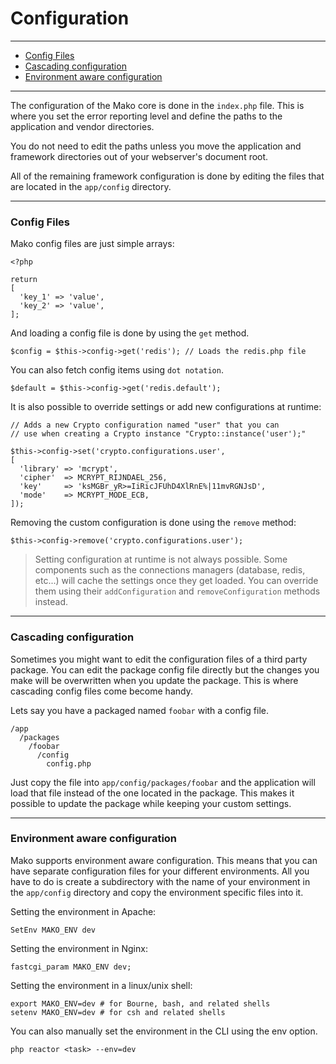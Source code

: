 # Configuration

--------------------------------------------------------

* [Config Files](#config_files)
* [Cascading configuration](#cascading_configuration)
* [Environment aware configuration](#environment_aware_configuration)

--------------------------------------------------------

The configuration of the Mako core is done in the ```index.php``` file. This is where you set the error reporting level and define the paths to the application and vendor directories.

You do not need to edit the paths unless you move the application and framework directories out of your webserver's document root.

All of the remaining framework configuration is done by editing the files that are located in the ```app/config``` directory.

--------------------------------------------------------

<a id="config_files"></a>

### Config Files

Mako config files are just simple arrays:

	<?php

	return 
	[
	  'key_1' => 'value',
	  'key_2' => 'value',
	];

And loading a config file is done by using the ```get``` method.

	$config = $this->config->get('redis'); // Loads the redis.php file

You can also fetch config items using ```dot notation```.

	$default = $this->config->get('redis.default');

It is also possible to override settings or add new configurations at runtime:

	// Adds a new Crypto configuration named "user" that you can 
	// use when creating a Crypto instance "Crypto::instance('user');"

	$this->config->set('crypto.configurations.user', 
	[
	  'library' => 'mcrypt',
	  'cipher'  => MCRYPT_RIJNDAEL_256,
	  'key'     => 'ksMGBr_yR>=IiRicJFUhD4XlRnE%|11mvRGNJsD',
	  'mode'    => MCRYPT_MODE_ECB,
	]);

Removing the custom configuration is done using the ```remove``` method:

	$this->config->remove('crypto.configurations.user');

> Setting configuration at runtime is not always possible. Some components such as the connections managers (database, redis, etc...) will cache the settings once they get loaded. You can override them using their ```addConfiguration``` and ```removeConfiguration``` methods instead.

--------------------------------------------------------

<a id="cascading_configuration"></a>

### Cascading configuration

Sometimes you might want to edit the configuration files of a third party package. You can edit the package config file directly but the changes you make will be overwritten when you update the package. This is where cascading config files come become handy.

Lets say you have a packaged named ```foobar``` with a config file.

	/app
	  /packages
	    /foobar
	      /config
	        config.php

Just copy the file into ```app/config/packages/foobar``` and the application will load that file instead of the one located in the package. This makes it possible to update the package while keeping your custom settings.

--------------------------------------------------------

<a id="environment_aware_configuration"></a>

### Environment aware configuration

Mako supports environment aware configuration. This means that you can have separate configuration files for your different environments. All you have to do is create a subdirectory with the name of your environment in the ```app/config``` directory and copy the environment specific files into it.

Setting the environment in Apache:

	SetEnv MAKO_ENV dev

Setting the environment in Nginx:

	fastcgi_param MAKO_ENV dev;

Setting the environment in a linux/unix shell:

	export MAKO_ENV=dev # for Bourne, bash, and related shells
	setenv MAKO_ENV=dev # for csh and related shells

You can also manually set the environment in the CLI using the env option.

	php reactor <task> --env=dev